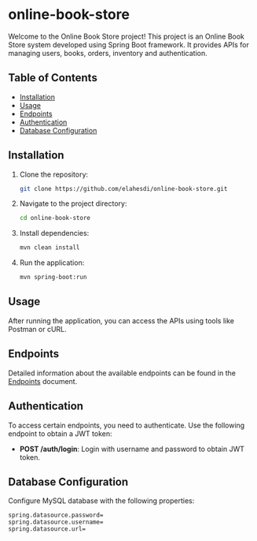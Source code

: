 # online-book-store


Welcome to the Online Book Store project! This project is an Online Book Store system developed using Spring Boot framework. It provides APIs for managing users, books, orders, inventory and authentication.

## Table of Contents

- [Installation](#installation)
- [Usage](#usage)
- [Endpoints](#endpoints)
- [Authentication](#authentication)
- [Database Configuration](#database-configuration)

## Installation

1. Clone the repository:

    ```bash
    git clone https://github.com/elahesdi/online-book-store.git
    ```

2. Navigate to the project directory:

    ```bash
    cd online-book-store
    ```

3. Install dependencies:

    ```bash
    mvn clean install
    ```

4. Run the application:

    ```bash
    mvn spring-boot:run
    ```

## Usage

After running the application, you can access the APIs using tools like Postman or cURL.

## Endpoints

Detailed information about the available endpoints can be found in the [Endpoints](./ENDPOINTS.md) document.

## Authentication

To access certain endpoints, you need to authenticate. Use the following endpoint to obtain a JWT token:

- **POST /auth/login**: Login with username and password to obtain JWT token.

## Database Configuration

Configure MySQL database with the following properties:

```properties
spring.datasource.password=
spring.datasource.username=
spring.datasource.url=
